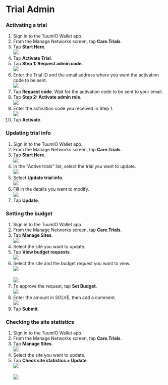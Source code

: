 # Trial Admin

### Activating a trial

1. Sign in to the TuumIO Wallet app.
2. From the Manage Networks screen, tap **Care.Trials**.
3. Tap **Start Here**.\
   ![](../../../.gitbook/assets/Screenshot\_20240916\_225525.png)
4. Tap **Activate Trial**.
5. Tap **Step 1: Request admin code.**\
   ![](../../../.gitbook/assets/Screenshot\_20240916\_225559.png)
6. Enter the Trial ID and the email address where you want the activation code to be sent.\
   ![](../../../.gitbook/assets/Screenshot\_20240916\_225653.png)
7. Tap **Request code**. Wait for the activation code to be sent to your email.
8. Tap **Step 2: Activate admin role**.\
   ![](../../../.gitbook/assets/Screenshot\_20240916\_225712.png)
9. Enter the activation code you received in Step 1.\
   ![](../../../.gitbook/assets/Screenshot\_20240916\_225753.png)
10. Tap **Activate**.

### Updating trial info

1. Sign in to the TuumIO Wallet app.
2. From the Manage Networks screen, tap **Care.Trials**.
3. Tap **Start Here**.\
   ![](../../../.gitbook/assets/Screenshot\_20240917\_205651.png)
4. In the "Active trials" list, select the trial you want to update.\
   ![](../../../.gitbook/assets/Screenshot\_20240917\_205959.png)
5. Select **Update trial info**.\
   ![](../../../.gitbook/assets/Screenshot\_20240917\_210009.png)
6. Fill in the details you want to modify.\
   ![](../../../.gitbook/assets/Screenshot\_20240917\_210026.png)
7. Tap **Update**.

### Setting the budget

1. Sign in to the TuumIO Wallet app.
2. From the Manage Networks screen, tap **Care.Trials**.
3. Tap **Manage Sites**.\
   ![](../../../.gitbook/assets/Screenshot\_20240917\_210057.png)
4. Select the site you want to update.
5. Tap **View budget requests**.\
   ![](../../../.gitbook/assets/Screenshot\_20240917\_210124.png)
6. Select the site and the budget request you want to view.\
   ![](../../../.gitbook/assets/Screenshot\_20240917\_210154.png)\
   \
   ![](../../../.gitbook/assets/Screenshot\_20240917\_210331.png)
7. To approve the request, tap **Set Budget**.\
   ![](../../../.gitbook/assets/Screenshot\_20240917\_210344.png)
8. Enter the amount in SOLVE, then add a comment.\
   ![](../../../.gitbook/assets/Screenshot\_20240917\_210442.png)
9. Tap **Submit**.

### Checking the site statistics

1. Sign in to the TuumIO Wallet app.
2. From the Manage Networks screen, tap **Care.Trials**.
3. Tap **Manage Sites**.\
   ![](../../../.gitbook/assets/Screenshot\_20240917\_210504.png)
4. Select the site you want to update.
5. Tap **Check site statistics > Update**.\
   ![](../../../.gitbook/assets/Screenshot\_20240917\_210539.png)\
   \
   ![](../../../.gitbook/assets/Screenshot\_20240917\_210552.png)
